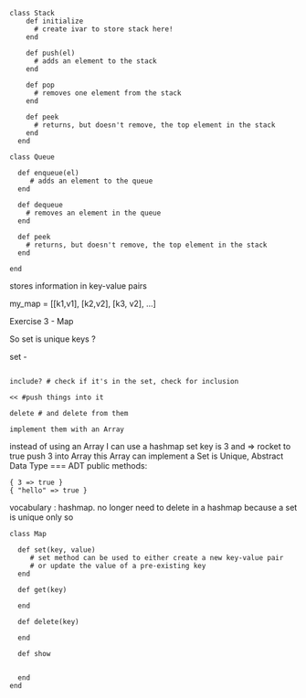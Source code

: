 ```
class Stack
    def initialize
      # create ivar to store stack here!
    end

    def push(el)
      # adds an element to the stack
    end

    def pop
      # removes one element from the stack
    end

    def peek
      # returns, but doesn't remove, the top element in the stack
    end
  end
```  

```
class Queue

  def enqueue(el)
     # adds an element to the queue
  end
  
  def dequeue
    # removes an element in the queue
  end
  
  def peek
    # returns, but doesn't remove, the top element in the stack
  end 

end
```

stores information in key-value pairs

my_map = [[k1,v1], [k2,v2], [k3, v2], ...]


Exercise 3 - Map

So set is unique keys ?


set - 
```

include? # check if it's in the set, check for inclusion

<< #push things into it 

delete # and delete from them

implement them with an Array

```

instead of using an Array I can use a hashmap
set key is 3 and => rocket to true
push 3 into Array
this Array can implement a Set is Unique, Abstract Data Type === ADT
public methods:
``` 
{ 3 => true } 
{ "hello" => true }

```


vocabulary : hashmap. no longer need to delete in a hashmap because a set is unique only so 

```
class Map

  def set(key, value) 
     # set method can be used to either create a new key-value pair 
     # or update the value of a pre-existing key
  end
  
  def get(key) 
  
  end
  
  def delete(key)
  
  end
  
  def show
     
  
  end 
end
```



